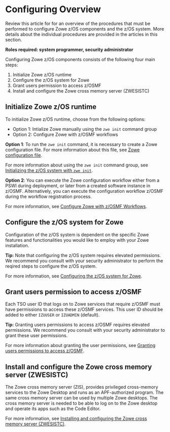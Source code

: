 # Configuring Overview

Review this article for for an overview of the procedures that must be performed to configure Zowe z/OS components and the z/OS system. More details about the individual procedures are provided in the articles in this section. 

**Roles required: system programmer, security administrator**

Configuring Zowe z/OS components consists of the following four main steps:

1. Initialize Zowe z/OS runtime
2. Configure the z/OS system for Zowe
3. Grant users permission to access z/OSMF
4. Install and configure the Zowe cross memory server (ZWESISTC)

## Initialize Zowe z/OS runtime

To initialize Zowe z/OS runtime, choose from the following options:

* Option 1: Intialize Zowe manually using the `zwe init` command group
* Option 2: Configure Zowe with z/OSMF workflows

**Option 1**: To run the `zwe init` command, it is necessary to create a Zowe configuration file. For more information about this file, see [Zowe configuration file](./installandconfig/#zowe-configuration-file). 

For more information about using the `zwe init` command group, see [Initializing the z/OS system with `zwe init`](./initialize-zos-system.md).

**Option 2**: You can execute the Zowe configuration workflow either from a PSWI during deployment, or later from a created software instance in z/OSMF. Alternatively, you can execute the configuration workflow z/OSMF during the workflow registration process.

For more information, see [Configure Zowe with z/OSMF Workflows](./configure-zowe-zosmf-workflow.md).

## Configure the z/OS system for Zowe

Configuration of the z/OS system is dependent on the specific Zowe features and functionalities you would like to employ with your Zowe installation. 

**Tip:** Note that configuring the z/OS system requires elevated permissions. We recommend you consult with your security administrator to perform the reqired steps to configure the z/OS system.

For more information, see [Configuring the z/OS system for Zowe](./configure-zos-system.md).

## Grant users permission to access z/OSMF

Each TSO user ID that logs on to Zowe services that require z/OSMF must have permissions to access these z/OSMF services. This user ID should be added to either `IZUUSER` or `IZUADMIN` (default). 

**Tip:** Granting users permissions to access z/OSMF requires elevated permissions. We recommend you consult with your security administrator to grant these user permissions.

For more information about granting the user permissions, see [Granting users permissions to access z/OSMF](./grant-user-permission-zosmf.md).

## Install and configure the Zowe cross memory server (ZWESISTC)

The Zowe cross memory server (ZIS), provides privileged cross-memory services to the Zowe Desktop and runs as an APF-authorized program. The same cross memory server can be used by multiple Zowe desktops. The cross memory server is needed to be able to log on to the Zowe desktop and operate its apps such as the Code Editor. 

For more information, see [Installing and configuring the Zowe cross memory server (ZWESISTC)](./configure-xmem-server.md).



